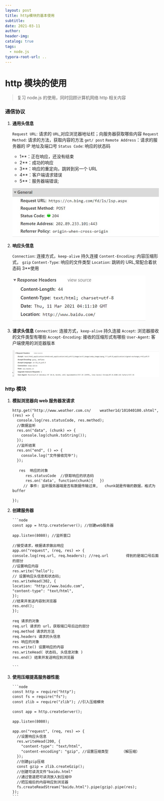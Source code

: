 ```yaml
---
layout: post
title: http模块的基本使用
subtitle:
date: 2021-03-11
author:
header-img:
catalog: true
tags:
  - node.js
typora-root-url: ..
---
```


# http 模块的使用

> 复习 node.js 的使用，同时回顾计算机网络 http 相关内容

### 通信协议

1. **通用头信息**

   `Request URL`: 请求的 `URL`,对应浏览器地址栏；向服务器获取哪些内容
   `Request Method`: 请求的方法，获取内容的方法 `get/ post`
   `Remote Address`：请求的服务器的 IP 地址及端口号
   `Status Code`: 响应的状态码

   - 1\*\*：正在响应，还没有结束
   - 2\*\*：成功的响应
   - 3\*\*：响应的重定向，跳转到另一个 URL
   - 4\*\*：客户端请求错误
   - 5\*\*：服务器端错误;

   ![通用头](../img/http/Snipaste_2021-03-11_11-56-05.jpg)
   <br/>

2. **响应头信息**

   `Connection`: 连接方式，`keep-alive` 持久连接
   `Content-Encoding`: 内容压缩形式， `gzip`
   `Content-Type`: 响应的文件类型
   `Location`: 跳转的 URL,常配合着状态码 3\*\*使用

   ![响应头](../img/http/03.jpg)
   <br/>

3. **请求头信息**
   `Connection`: 连接方式，`keep-alive` 持久连接
   `Accept`: 浏览器接收的文件类型有哪些
   `Accept-Encoding`: 接收的压缩形式有哪些
   `User-Agent`: 客户端使用的浏览器版本

   ![请求头](../img/http/04.jpg)
   <br/>

### http 模块

1.  **模拟浏览器向 web 服务器发请求**

    ```node
    http.get("http://www.weather.com.cn/    weather1d/101040100.shtml", (res) => {
      console.log(res.statusCode, res.method);
      //数据监听
      res.on("data", (chunk) => {
        console.log(chunk.toString());
      });
      //监听结束
      res.on("end", () => {
        console.log("文件接收完毕");
      });

       res  响应的对象
          res.statusCode  //获取响应的状态码
          res.on('data', function(chunk){   })
         // 事件: 监听服务器端是否有数据传输过来,   chunk就是传输的数据，格式为buffer

    });
    ```

2.  **创建服务器**

        ```node
        const app = http.createServer(); //创建web服务器

        app.listen(8080); //监听窗口

        //接受请求，根据请求做出响应
        app.on("request", (req, res) => {
        console.log(req.url, req.headers); //req.url        得到的是端口号后面的部分
        //设置响应内容
        res.write("hello");
        // 设置响应头信息和状态码;
        res.writeHead(302, {
        location: "http://www.baidu.com",
        "content-type": "text/html",
        });
        //结束并发送内容到浏览器
        res.end();
        });

        req 请求的对象
        req.url 请求的 url，获取端口号后边的部分
        req.method 请求的方法
        req.headers 请求的头信息
        res 响应的对象
        res.write() 设置响应的内容
        res.writeHead( 状态码, 头信息对象 )
        res.end() 结束并发送响应到浏览器

        ```

3.  **使用压缩提高服务器性能**

        ```node
        const http = require("http");
        const fs = require("fs");
        const zlib = require("zlib"); //引入压缩模块

        const app = http.createServer();

        app.listen(8080);

        app.on("request", (req, res) => {
          //设置响应头信息
          res.writeHead(200, {
            "content-type": "text/html",
            "content-encoding": "gzip", //设置压缩类型      （解压缩）
          });
          //创建gzip压缩
          const gzip = zlib.createGzip();
          //创建可读流文件"baidu.html"
          //通过管道把可读流放入到压缩中
          //把压缩后的内容响应到浏览器
          fs.createReadStream("baidu.html").pipe(gzip).pipe(res);
        });
        ```
